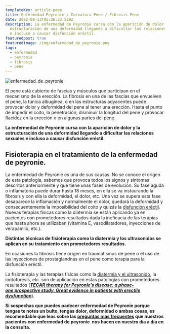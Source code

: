 ```yaml
---
templateKey: article-page
title: Enfermedad Peyronie / Curvatura Pene / Fibrosis Pene
date: 2022-08-13T05:36:23.529Z
description: La enfermedad de Peyronie cursa con la aparición de dolor y la
  estructuración de una deformidad llegando a dificultar las relaciones sexuales
  e incluso a causar disfunción eréctil.
featuredpost: true
featuredimage: /img/enfermedad_de_peyronie.png
tags:
  - enfermedad
  - peyronie
  - fibrosis
  - pene
---
```

![enfermedad_de_peyronie](/img/enfermedad_de_peyronie.png)

El pene está cubierto de fascias y músculos que participan en el mecanismo de la erección. La fibrosis en una de las fascias que envuelven el pene, la túnica albugínea, o en las estructuras adyacentes puede provocar dolor y deformidad del pene al tener una erección. Hasta el punto de impedir el coito, la penetración, disminuir la longitud del pene y provocar flacidez en la erección o en algunas partes del pene.

**La enfermedad de Peyronie cursa con la aparición de dolor y la estructuración de una deformidad llegando a dificultar las relaciones sexuales e incluso a causar disfunción eréctil.**

## Fisioterapia en el tratamiento de la enfermedad de peyronie.

La enfermedad de Peyronie es una de sus causas. No se conoce el origen de esta patología, sabemos que provoca todos los signos y síntomas descritos anteriormente y que tiene unas fases de evolución. Su fase aguda o inflamatoria puede durar hasta 18 meses, en ella se va instaurando la fibrosis y con ella la deformidad, el dolor, etc. Una vez se supera esta fase desaparece la inflamación y normalmente el dolor, quedará la deformidad y consecuentemente la imposibilidad del coito y quizás la [disfunción eréctil](http://www.fisioterapiasuelopelvico.com/pacientes/hombres/disfuncion-erectil).\
Nuevas terapias físicas como la diatermia se están aplicando ya en pacientes con prometedores resultados dada la ineficacia de las terapias que hasta ahora se utilizaban (vitamina E, vasodilatadores, inyecciones de verapamilo, etc.).

**Distintas técnicas de fisioterapia como la diatermia y los ultrasonidos se aplican en su tratamiento con prometedores resultados.**

En ocasiones la fibrosis tiene origen en traumatismos de pene o el uso de las inyecciones de prostaglandnas en el pene como terapia para la disfunción eréctil.

La fisioterapia y las terapias físicas como la [diatermia y el ultrasonido](http://www.fisioterapiasuelopelvico.com/tecnicas/ultrasonidos-diatermia-radiofrecuencia), la iontoforesis, etc. son de aplicación en estas patologías con prometedores resultados (***[TECAR therapy for Peyronie’s disease: a phase-one prospective study. Great evidence in patients with erectile dysfunction](http://www.ncbi.nlm.nih.gov/pubmed/23423676)***).

**Si sospechas que puedes padecer enfermedad de Peyronie porque tengas te notes un bulto, tengas dolor, deformidad o ambas cosas, es recomendable que leas sobre las [preguntas más frecuentes](https://www.pelvicus.es/la-enfermedad-de-peyronie-preguntas-frecuentes-de-nuestros-pacientes/) que nuestros pacientes con enfermedad de peyronie  nos hacen en nuestro día a día en la consulta.**